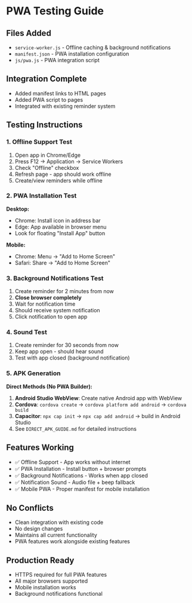 # PWA Testing Guide

## Files Added
- `service-worker.js` - Offline caching & background notifications
- `manifest.json` - PWA installation configuration
- `js/pwa.js` - PWA integration script

## Integration Complete
- Added manifest links to HTML pages
- Added PWA script to pages
- Integrated with existing reminder system

## Testing Instructions

### 1. Offline Support Test
1. Open app in Chrome/Edge
2. Press F12 → Application → Service Workers
3. Check "Offline" checkbox
4. Refresh page - app should work offline
5. Create/view reminders while offline

### 2. PWA Installation Test
**Desktop:**
- Chrome: Install icon in address bar
- Edge: App available in browser menu
- Look for floating "Install App" button

**Mobile:**
- Chrome: Menu → "Add to Home Screen"
- Safari: Share → "Add to Home Screen"

### 3. Background Notifications Test
1. Create reminder for 2 minutes from now
2. **Close browser completely**
3. Wait for notification time
4. Should receive system notification
5. Click notification to open app

### 4. Sound Test
1. Create reminder for 30 seconds from now
2. Keep app open - should hear sound
3. Test with app closed (background notification)

### 5. APK Generation
**Direct Methods (No PWA Builder):**
1. **Android Studio WebView**: Create native Android app with WebView
2. **Cordova**: `cordova create` → `cordova platform add android` → `cordova build`
3. **Capacitor**: `npx cap init` → `npx cap add android` → build in Android Studio
4. See `DIRECT_APK_GUIDE.md` for detailed instructions

## Features Working
- ✅ Offline Support - App works without internet
- ✅ PWA Installation - Install button + browser prompts
- ✅ Background Notifications - Works when app closed
- ✅ Notification Sound - Audio file + beep fallback
- ✅ Mobile PWA - Proper manifest for mobile installation

## No Conflicts
- Clean integration with existing code
- No design changes
- Maintains all current functionality
- PWA features work alongside existing features

## Production Ready
- HTTPS required for full PWA features
- All major browsers supported
- Mobile installation works
- Background notifications functional